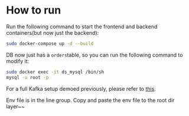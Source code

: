 # How to run

Run the following command to start the frontend and backend containers(but now just the backend):
```bash
sudo docker-compose up -d --build
```

DB now just has a `orders`table, so you can run the following command to modify it:
```bash
sudo docker exec -it ds_mysql /bin/sh
mysql -u root -p
```

For a full Kafka setup demoed previously, please refer to [this](https://github.com/timsu92/kafka_example.git).

Env file is in the line group. Copy and paste the env file to the root dir layer~~